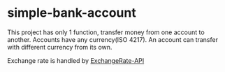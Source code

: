 # simple-bank-account
This project has only 1 function, transfer money from one account to another. Accounts have any currency(ISO 4217). 
An account can transfer with different currency from its own.

Exchange rate is handled by [ExchangeRate-API](https://www.exchangerate-api.com/)